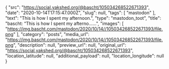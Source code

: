 {
  "src": "https://social.yakshed.org/@bascht/105034268522671393",
  "date": "2020-10-14T17:15:47.000Z",
  "slug": null,
  "tags": [
    "mastodon"
  ],
  "text": "This is how I spent my afternoon.",
  "type": "mastodon_toot",
  "title": "bascht: “This is how I spent my afterno……",
  "images": [
    "https://img.bascht.com/mastodon/2020/10/14//105034268522671393/file.png"
  ],
  "category": "posts",
  "media_url": "https://img.bascht.com/mastodon/2020/10/14//105034268522671393/file.png",
  "description": null,
  "preview_url": null,
  "original_url": "https://social.yakshed.org/@bascht/105034268522671393",
  "location_latitude": null,
  "additional_payload": null,
  "location_longitude": null
}